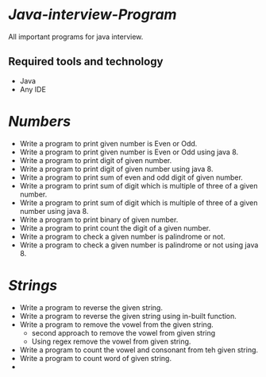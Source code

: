 # _Java-interview-Program_
All important programs for java interview.
## Required tools and technology
* Java
* Any IDE
# _Numbers_
* Write a program to print given number is Even or Odd.
* Write a program to print given number is Even or Odd using java 8.
* Write a program to print digit of given number.
* Write a program to print digit of given number using java 8.
* Write a program to print sum of even and odd digit of given number.
* Write a program to print sum of digit which is multiple of three of a given number.
* Write a program to print sum of digit which is multiple of three of a given number using java 8.
* Write a program to print binary of given number.
* Write a program to print count the digit of a given number.
* Write a program to check a given number is palindrome or not.
* Write a program to check a given number is palindrome or not using java 8.
# _Strings_
* Write a program to reverse the given string.
* Write a program to reverse the given string using in-built function.
* Write a program to remove the vowel from the given string.
  * second approach to remove the vowel from given string
  * Using regex remove the vowel from given string.
* Write a program to count the vowel and consonant from teh given string.
* Write a program to count word of given string.
* 